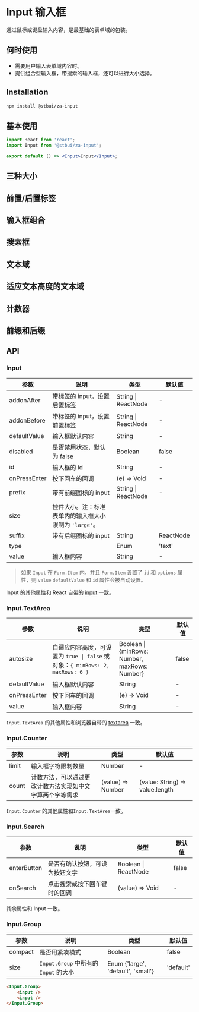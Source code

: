 # Input 输入框

通过鼠标或键盘输入内容，是最基础的表单域的包装。

## 何时使用

-   需要用户输入表单域内容时。
-   提供组合型输入框，带搜索的输入框，还可以进行大小选择。

## Installation

```sh
npm install @stbui/za-input
```

## 基本使用

```jsx
import React from 'react';
import Input from '@stbui/za-input';

export default () => <Input>Input</Input>;
```

## 三种大小

## 前置/后置标签

## 输入框组合

## 搜索框

## 文本域

## 适应文本高度的文本域

## 计数器

## 前缀和后缀

## API

### Input

| 参数         | 说明                                                   | 类型                | 默认值    |
| ------------ | ------------------------------------------------------ | ------------------- | --------- |
| addonAfter   | 带标签的 input，设置后置标签                           | String \| ReactNode | -         |
| addonBefore  | 带标签的 input，设置前置标签                           | String \| ReactNode | -         |
| defaultValue | 输入框默认内容                                         | String              | -         |
| disabled     | 是否禁用状态，默认为 false                             | Boolean             | false     |
| id           | 输入框的 id                                            | String              | -         |
| onPressEnter | 按下回车的回调                                         | (e) => Void         | -         |
| prefix       | 带有前缀图标的 input                                   | String \| ReactNode | -         |
| size         | 控件大小。注：标准表单内的输入框大小限制为 `'large'`。 |                     |
| suffix       | 带有后缀图标的 input                                   | String              | ReactNode |
| type         |                                                        | Enum                | 'text'    |
| value        | 输入框内容                                             | String              | -         |

> 如果 `Input` 在 `Form.Item` 内，并且 `Form.Item` 设置了 `id` 和 `options` 属性，则 `value` `defaultValue` 和 `id` 属性会被自动设置。

Input 的其他属性和 React 自带的 [input](https://facebook.github.io/react/docs/events.html#supported-events) 一致。

### Input.TextArea

| 参数         | 说明                                                                          | 类型                                          | 默认值 |
| ------------ | ----------------------------------------------------------------------------- | --------------------------------------------- | ------ |
| autosize     | 自适应内容高度，可设置为 `true \| false` 或对象：`{ minRows: 2, maxRows: 6 }` | Boolean \| {minRows: Number, maxRows: Number} | false  |
| defaultValue | 输入框默认内容                                                                | String                                        | -      |
| onPressEnter | 按下回车的回调                                                                | (e) => Void                                   | -      |
| value        | 输入框内容                                                                    | String                                        | -      |

`Input.TextArea` 的其他属性和浏览器自带的 [textarea](https://developer.mozilla.org/en-US/docs/Web/HTML/Element/textarea) 一致。

### Input.Counter

| 参数  | 说明                                                     | 类型              | 默认值                          |
| ----- | -------------------------------------------------------- | ----------------- | ------------------------------- |
| limit | 输入框字符限制数量                                       | Number            | -                               |
| count | 计数方法，可以通过更改计数方法实现如中文字算两个字等需求 | (value) => Number | (value: String) => value.length |

`Input.Counter` 的其他属性和`Input.TextArea`一致。

### Input.Search

| 参数        | 说明                           | 类型                 | 默认值 |
| ----------- | ------------------------------ | -------------------- | ------ |
| enterButton | 是否有确认按钮，可设为按钮文字 | Boolean \| ReactNode | false  |
| onSearch    | 点击搜索或按下回车键时的回调   | (value) => Void      | -      |

其余属性和 Input 一致。

### Input.Group

| 参数    | 说明                                  | 类型                               | 默认值    |
| ------- | ------------------------------------- | ---------------------------------- | --------- |
| compact | 是否用紧凑模式                        | Boolean                            | false     |
| size    | `Input.Group` 中所有的 `Input` 的大小 | Enum {'large', 'default', 'small'} | 'default' |

```html
<Input.Group>
    <input />
    <input />
</Input.Group>
```
